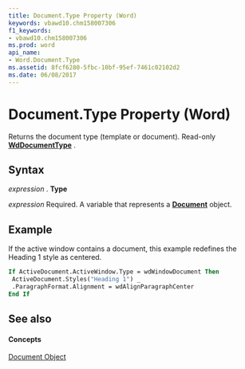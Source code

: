 ```yaml
---
title: Document.Type Property (Word)
keywords: vbawd10.chm158007306
f1_keywords:
- vbawd10.chm158007306
ms.prod: word
api_name:
- Word.Document.Type
ms.assetid: 8fcf6280-5fbc-10bf-95ef-7461c02102d2
ms.date: 06/08/2017
---
```



# Document.Type Property (Word)

Returns the document type (template or document). Read-only **[WdDocumentType](wddocumenttype-enumeration-word.md)** .


## Syntax

 _expression_ . **Type**

 _expression_ Required. A variable that represents a **[Document](document-object-word.md)** object.


## Example

If the active window contains a document, this example redefines the Heading 1 style as centered.


```vb
If ActiveDocument.ActiveWindow.Type = wdWindowDocument Then 
 ActiveDocument.Styles("Heading 1") _ 
 .ParagraphFormat.Alignment = wdAlignParagraphCenter 
End If
```


## See also


#### Concepts


[Document Object](document-object-word.md)

